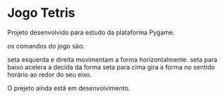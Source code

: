 # Jogo Tetris

Projeto desenvolvido para estudo da plataforma Pygame.

os comandos do jogo são:

seta esquerda e direita movimentam a forma horizontalmente.
seta para baixo acelera a decida da forma
seta para cima gira a forma no sentido horário ao redor do seu eixo.

O prejeto ainda está em desenvolvimento.
